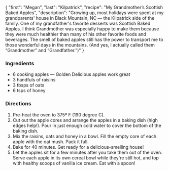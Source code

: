 {
    "first": "Megan",
    "last": "Kilpatrick",
    "recipe": "My Grandmother’s Scottish Baked Apples",
    "description": "Growing up, most holidays were spent at my grandparents' house in Black Mountain, NC — the Kilpatrick side of the family. One of my grandfather's favorite desserts was Scottish Baked Apples. I think Grandmother was especially happy to make them because they were much healthier than many of his other favorite foods and beverages. The smell of baked apples still has the power to transport me to those wonderful days in the mountains. (And yes, I actually called them “Grandmother” and “Grandfather.”)"
}

<div class="ingredients">
  <h3>Ingredients</h3>
  <ul>
<li>6 cooking apples — Golden Delicious apples work great</li>
<li>3 handfuls of raisins</li>
<li>3 tbsps of oats</li>
<li>6 tsps of honey</li>
  </ul>
</div>
<div class="directions">
  <h3>Directions</h3>
  <ol>
<li>Pre-heat the oven to 375º F  (190 degree C).</li>
<li>Cut out the apple cores and arrange the apples in a baking dish (high edges help!). Pour in just enough cold water to cover the bottom of the baking dish.</li>
<li>Mix the raisins, oats and honey in a bowl. Fill the empty core of each apple with the oat mush. Pack it full.</li>
<li>Bake for 40 minutes. Get ready for a delicious-smelling house!</li>
<li>Let the apples sit for a few minutes after you take them out of the oven. Serve each apple in its own cereal bowl while they're still hot, and top with healthy scoops of vanilla ice cream. Eat with a spoon!</li>
  </ol>
</div>
